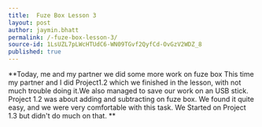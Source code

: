 ```yaml
---
title:  Fuze Box Lesson 3
layout: post
author: jaymin.bhatt
permalink: /-fuze-box-lesson-3/
source-id: 1LsUZL7pLWcHTUdC6-WN09TGvf2QyfCd-OvGzV2WDZ_8
published: true
---
```

**Today, me and my partner we did some more work on fuze box This time my partner and I did Project1.2 which we finished in the lesson, with not much trouble doing it.We also managed to save our work on an USB stick. Project 1.2 was about adding and subtracting on fuze box. We found it quite easy, and we were very comfortable with this task. We Started on Project 1.3 but didn't do much on that. **

